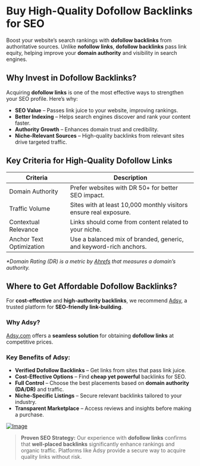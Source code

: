 # Buy High-Quality Dofollow Backlinks for SEO  

Boost your website’s search rankings with **dofollow backlinks** from authoritative sources. Unlike **nofollow links**, **dofollow backlinks** pass link equity, helping improve your **domain authority** and visibility in search engines.  

## Why Invest in Dofollow Backlinks?  

Acquiring **dofollow links** is one of the most effective ways to strengthen your SEO profile. Here’s why:  

- **SEO Value** – Passes link juice to your website, improving rankings.  
- **Better Indexing** – Helps search engines discover and rank your content faster.  
- **Authority Growth** – Enhances domain trust and credibility.  
- **Niche-Relevant Sources** – High-quality backlinks from relevant sites drive targeted traffic.
## Key Criteria for High-Quality Dofollow Links  

<table>
    <thead>
        <tr>
            <th>Criteria</th>
            <th>Description</th>
        </tr>
    </thead>
    <tbody>
        <tr>
            <td>Domain Authority</td>
            <td>Prefer websites with DR 50+ for better SEO impact.</td>
        </tr>
        <tr>
            <td>Traffic Volume</td>
            <td>Sites with at least 10,000 monthly visitors ensure real exposure.</td>
        </tr>
        <tr>
            <td>Contextual Relevance</td>
            <td>Links should come from content related to your niche.</td>
        </tr>
        <tr>
            <td>Anchor Text Optimization</td>
            <td>Use a balanced mix of branded, generic, and keyword-rich anchors.</td>
        </tr>
    </tbody>
</table>  

<p></p><em>*Domain Rating (DR) is a metric by <a href="https://ahrefs.com" target="_blank">Ahrefs</a> that measures a domain’s authority.</em></p>  

## Where to Get Affordable Dofollow Backlinks?  

For **cost-effective** and **high-authority backlinks**, we recommend [Adsy](https://ref.adsy.com/?ref=referral&ref_type=direct&ref_id=jcckfooeo3etdkvh&ref_item=3), a trusted platform for **SEO-friendly link-building**.  

### Why Adsy?  

[Adsy.com](https://ref.adsy.com/?ref=referral&ref_type=direct&ref_id=jcckfooeo3etdkvh&ref_item=3) offers a **seamless solution** for obtaining **dofollow links** at competitive prices.  

### Key Benefits of Adsy:  

- **Verified Dofollow Backlinks** – Get links from sites that pass link juice.  
- **Cost-Effective Options** – Find **cheap yet powerful** backlinks for SEO.  
- **Full Control** – Choose the best placements based on **domain authority (DA/DR)** and traffic.  
- **Niche-Specific Listings** – Secure relevant backlinks tailored to your industry.  
- **Transparent Marketplace** – Access reviews and insights before making a purchase.  
<a href="https://github.com/user-attachments/assets/16271563-b865-4394-b1fd-fb4d6692f6f8">
    <img src="https://github.com/user-attachments/assets/16271563-b865-4394-b1fd-fb4d6692f6f8" alt="Image">
</a>


> **Proven SEO Strategy:** Our experience with **dofollow links** confirms that **well-placed backlinks** significantly enhance rankings and organic traffic. Platforms like Adsy provide a secure way to acquire quality links without risk.  
